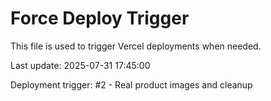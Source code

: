 # Force Deploy Trigger

This file is used to trigger Vercel deployments when needed.

Last update: 2025-07-31 17:45:00

Deployment trigger: #2 - Real product images and cleanup